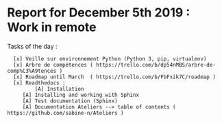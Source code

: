 # Report for December 5th 2019 : Work in remote

Tasks of the day :

      [x] Veille sur environnement Python (Python 3, pip, virtualenv)
      [x] Arbre de compétences ( https://trello.com/b/dp54nMBS/arbre-de-comp%C3%A9tences ) 
      [x] Roadmap until March  ( https://trello.com/b/FbFxik7C/roadmap )
      [x] Readthedocs :
      	     [A] Installation
	     [A] Installing and working with Sphinx
	     [A] Test documentation (Sphinx)
	     [A] Documentation Ateliers --> table of contents ( https://github.com/sabine-n/Ateliers )
  